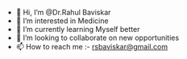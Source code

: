 - 👋 Hi, I’m @Dr.Rahul Baviskar
- 👀 I’m interested in Medicine
- 🌱 I’m currently learning Myself better
- 💞️ I’m looking to collaborate on new opportunities
- 📫 How to reach me :- rsbaviskar@gmail.com

<!---
rsbaviskar/rsbaviskar is a ✨ special ✨ repository because its `README.md` (this file) appears on your GitHub profile.
You can click the Preview link to take a look at your changes.
--->
